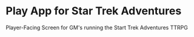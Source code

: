 # Play App for Star Trek Adventures
Player-Facing Screen for GM's running the Start Trek Adventures TTRPG
